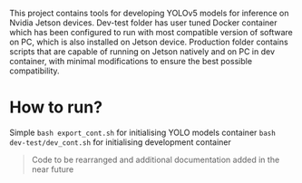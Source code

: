 This project contains tools for developing YOLOv5 models for inference on Nvidia Jetson devices. 
Dev-test folder has user tuned Docker container which has been configured to run with most 
compatible version of software on PC, which is also installed on Jetson device. 
Production folder contains scripts that are capable of running on Jetson natively and on PC in 
dev container, with minimal modifications to ensure the best possible compatibility.

# How to run?
Simple
````bash export_cont.sh```` for initialising YOLO models container
````bash dev-test/dev_cont.sh```` for initialising development container
> Code to be rearranged and additional documentation added in the near future
